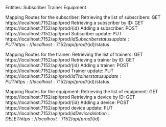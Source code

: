 Entities:
  Subscriber
  Trainer
  Equipment
  
Mapping Routes for the subscriber:
  Retrieving the list of subscribers:
    GET https://localhost:7152/api/prod
  Retrieving a subscriber by ID:
    GET https://localhost:7152/api/prod/{id}
  Adding a subscriber:
    POST https://localhost:7152/api/prod
  Subscriber update:
    PUT https://localhost:7152/api/prod/${id}
  Subscriber status update:
    PUT https://localhost:7152/api/prod/${id}/status


Mapping Routes for the trainer:
  Retrieving the list of trainers:
    GET https://localhost:7152/api/prod
  Retrieving a trainer by ID:
    GET https://localhost:7152/api/prod/{id}
  Adding a trainer:
    POST https://localhost:7152/api/prod
  Trainer update:
    PUT https://localhost:7152/api/prod/${id}
  Trainer status update:
    PUT https://localhost:7152/api/prod/${id}/status


Mapping Routes for the equipment:
  Retrieving the list of equipment:
    GET https://localhost:7152/api/prod
  Retrieving a device by ID:
    GET https://localhost:7152/api/prod/{id}
  Adding a device:
    POST https://localhost:7152/api/prod
  device update:
    PUT https://localhost:7152/api/prod/${id}
  Device deletion:
    DELET https://localhost:7152/api/prod/${id}

